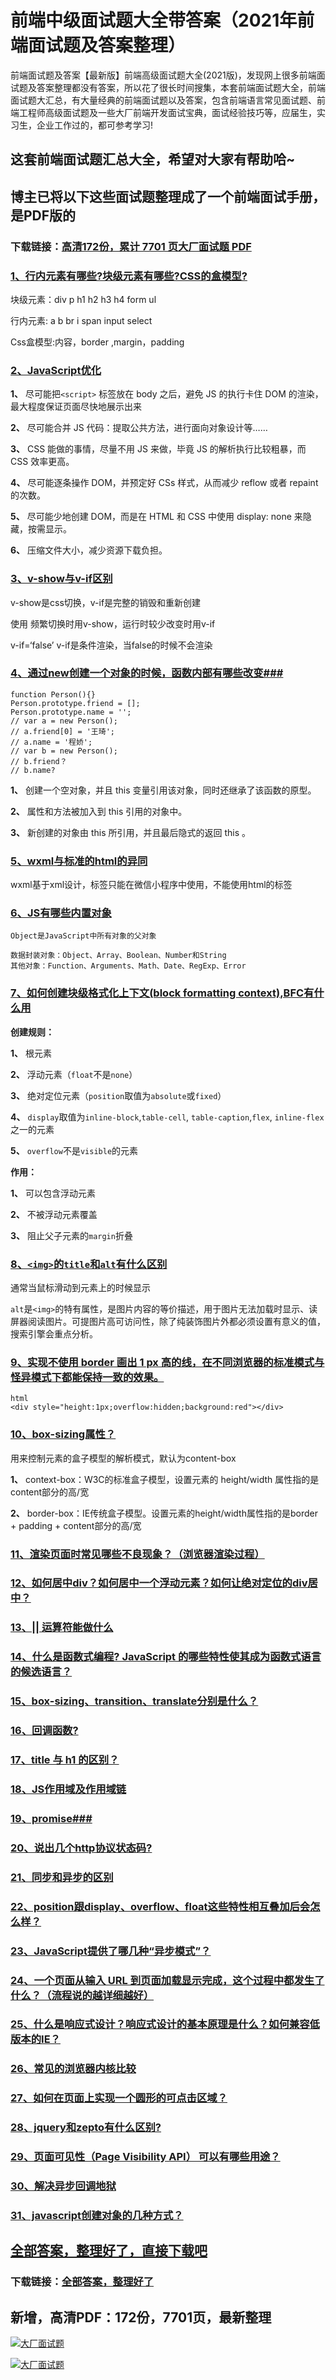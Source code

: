 # 前端中级面试题大全带答案（2021年前端面试题及答案整理）

前端面试题及答案【最新版】前端高级面试题大全(2021版)，发现网上很多前端面试题及答案整理都没有答案，所以花了很长时间搜集，本套前端面试题大全，前端面试题大汇总，有大量经典的前端面试题以及答案，包含前端语言常见面试题、前端工程师高级面试题及一些大厂前端开发面试宝典，面试经验技巧等，应届生，实习生，企业工作过的，都可参考学习!

## 这套前端面试题汇总大全，希望对大家有帮助哈~ 

## 博主已将以下这些面试题整理成了一个前端面试手册，是PDF版的

### 下载链接：[高清172份，累计 7701 页大厂面试题  PDF](https://github.com/javatechnorth/javanorth-itbooks/blob/master/docs/index.md)


### [1、行内元素有哪些?块级元素有哪些?CSS的盒模型?](https://gitee.com/souyunku/NewDevBooks/blob/master/docs/前端/前端中级面试题大全带答案（2021年前端面试题及答案整理）.md#1行内元素有哪些块级元素有哪些css的盒模型)  


块级元素：div p h1 h2 h3 h4 form ul

行内元素: a b br i span input select

Css盒模型:内容，border ,margin，padding


### [2、JavaScript优化](https://gitee.com/souyunku/NewDevBooks/blob/master/docs/前端/前端中级面试题大全带答案（2021年前端面试题及答案整理）.md#2javascript优化)  


**1、** 尽可能把`<script>` 标签放在 body 之后，避免 JS 的执行卡住 DOM 的渲染，最大程度保证页面尽快地展示出来

**2、** 尽可能合并 JS 代码：提取公共方法，进行面向对象设计等……

**3、** CSS 能做的事情，尽量不用 JS 来做，毕竟 JS 的解析执行比较粗暴，而 CSS 效率更高。

**4、** 尽可能逐条操作 DOM，并预定好 CSs 样式，从而减少 reflow 或者 repaint 的次数。

**5、** 尽可能少地创建 DOM，而是在 HTML 和 CSS 中使用 display: none 来隐藏，按需显示。

**6、** 压缩文件大小，减少资源下载负担。


### [3、v-show与v-if区别](https://gitee.com/souyunku/NewDevBooks/blob/master/docs/前端/前端中级面试题大全带答案（2021年前端面试题及答案整理）.md#3v-show与v-if区别)  


v-show是css切换，v-if是完整的销毁和重新创建

使用 频繁切换时用v-show，运行时较少改变时用v-if

v-if=‘false’ v-if是条件渲染，当false的时候不会渲染


### [4、通过new创建一个对象的时候，函数内部有哪些改变###](https://gitee.com/souyunku/NewDevBooks/blob/master/docs/前端/前端中级面试题大全带答案（2021年前端面试题及答案整理）.md#4通过new创建一个对象的时候函数内部有哪些改变###)  


```
function Person(){}
Person.prototype.friend = [];
Person.prototype.name = '';
// var a = new Person();
// a.friend[0] = '王琦';
// a.name = '程娇';
// var b = new Person();
// b.friend？
// b.name?
```

**1、** 创建一个空对象，并且 this 变量引用该对象，同时还继承了该函数的原型。

**2、** 属性和方法被加入到 this 引用的对象中。

**3、** 新创建的对象由 this 所引用，并且最后隐式的返回 this 。


### [5、wxml与标准的html的异同](https://gitee.com/souyunku/NewDevBooks/blob/master/docs/前端/前端中级面试题大全带答案（2021年前端面试题及答案整理）.md#5wxml与标准的html的异同)  


wxml基于xml设计，标签只能在微信小程序中使用，不能使用html的标签


### [6、JS有哪些内置对象](https://gitee.com/souyunku/NewDevBooks/blob/master/docs/前端/前端中级面试题大全带答案（2021年前端面试题及答案整理）.md#6js有哪些内置对象)  


```
Object是JavaScript中所有对象的父对象

数据封装对象：Object、Array、Boolean、Number和String
其他对象：Function、Arguments、Math、Date、RegExp、Error
```


### [7、如何创建块级格式化上下文(block formatting context),BFC有什么用](https://gitee.com/souyunku/NewDevBooks/blob/master/docs/前端/前端中级面试题大全带答案（2021年前端面试题及答案整理）.md#7如何创建块级格式化上下文block-formatting-context,bfc有什么用)  


**创建规则：**

**1、** 根元素

**2、** 浮动元素（`float`不是`none`）

**3、** 绝对定位元素（`position`取值为`absolute`或`fixed`）

**4、** `display`取值为`inline-block`,`table-cell`, `table-caption`,`flex`, `inline-flex`之一的元素

**5、** `overflow`不是`visible`的元素

**作用：**

**1、** 可以包含浮动元素

**2、** 不被浮动元素覆盖

**3、** 阻止父子元素的`margin`折叠


### [8、`<img>`的`title`和`alt`有什么区别](https://gitee.com/souyunku/NewDevBooks/blob/master/docs/前端/前端中级面试题大全带答案（2021年前端面试题及答案整理）.md#8<img>的title和alt有什么区别)  


通常当鼠标滑动到元素上的时候显示

`alt`是`<img>`的特有属性，是图片内容的等价描述，用于图片无法加载时显示、读屏器阅读图片。可提图片高可访问性，除了纯装饰图片外都必须设置有意义的值，搜索引擎会重点分析。


### [9、实现不使用 border 画出 1 px 高的线，在不同浏览器的标准模式与怪异模式下都能保持一致的效果。](https://gitee.com/souyunku/NewDevBooks/blob/master/docs/前端/前端中级面试题大全带答案（2021年前端面试题及答案整理）.md#9实现不使用-border-画出-1-px-高的线在不同浏览器的标准模式与怪异模式下都能保持一致的效果。)  


```
html
<div style="height:1px;overflow:hidden;background:red"></div>
```


### [10、box-sizing属性？](https://gitee.com/souyunku/NewDevBooks/blob/master/docs/前端/前端中级面试题大全带答案（2021年前端面试题及答案整理）.md#10box-sizing属性)  


用来控制元素的盒子模型的解析模式，默认为content-box

**1、** context-box：W3C的标准盒子模型，设置元素的 height/width 属性指的是content部分的高/宽

**2、** border-box：IE传统盒子模型。设置元素的height/width属性指的是border + padding + content部分的高/宽


### [11、渲染页面时常见哪些不良现象？（浏览器渲染过程）](https://gitee.com/souyunku/NewDevBooks/blob/master/docs/前端/前端中级面试题大全带答案（2021年前端面试题及答案整理）.md#11渲染页面时常见哪些不良现象浏览器渲染过程)  

### [12、如何居中div？如何居中一个浮动元素？如何让绝对定位的div居中？](https://gitee.com/souyunku/NewDevBooks/blob/master/docs/前端/前端中级面试题大全带答案（2021年前端面试题及答案整理）.md#12如何居中div如何居中一个浮动元素如何让绝对定位的div居中)  

### [13、|| 运算符能做什么](https://gitee.com/souyunku/NewDevBooks/blob/master/docs/前端/前端中级面试题大全带答案（2021年前端面试题及答案整理）.md#13||-运算符能做什么)  

### [14、什么是函数式编程? JavaScript 的哪些特性使其成为函数式语言的候选语言？](https://gitee.com/souyunku/NewDevBooks/blob/master/docs/前端/前端中级面试题大全带答案（2021年前端面试题及答案整理）.md#14什么是函数式编程-javascript-的哪些特性使其成为函数式语言的候选语言)  

### [15、box-sizing、transition、translate分别是什么？](https://gitee.com/souyunku/NewDevBooks/blob/master/docs/前端/前端中级面试题大全带答案（2021年前端面试题及答案整理）.md#15box-sizingtransitiontranslate分别是什么)  

### [16、回调函数?](https://gitee.com/souyunku/NewDevBooks/blob/master/docs/前端/前端中级面试题大全带答案（2021年前端面试题及答案整理）.md#16回调函数)  

### [17、title 与 h1 的区别？](https://gitee.com/souyunku/NewDevBooks/blob/master/docs/前端/前端中级面试题大全带答案（2021年前端面试题及答案整理）.md#17title-与-h1-的区别)  

### [18、JS作用域及作用域链](https://gitee.com/souyunku/NewDevBooks/blob/master/docs/前端/前端中级面试题大全带答案（2021年前端面试题及答案整理）.md#18js作用域及作用域链)  

### [19、promise###](https://gitee.com/souyunku/NewDevBooks/blob/master/docs/前端/前端中级面试题大全带答案（2021年前端面试题及答案整理）.md#19promise###)  

### [20、说出几个http协议状态码?](https://gitee.com/souyunku/NewDevBooks/blob/master/docs/前端/前端中级面试题大全带答案（2021年前端面试题及答案整理）.md#20说出几个http协议状态码)  

### [21、同步和异步的区别](https://gitee.com/souyunku/NewDevBooks/blob/master/docs/前端/前端中级面试题大全带答案（2021年前端面试题及答案整理）.md#21同步和异步的区别)  

### [22、position跟display、overflow、float这些特性相互叠加后会怎么样？](https://gitee.com/souyunku/NewDevBooks/blob/master/docs/前端/前端中级面试题大全带答案（2021年前端面试题及答案整理）.md#22position跟displayoverflowfloat这些特性相互叠加后会怎么样)  

### [23、JavaScript提供了哪几种“异步模式”？](https://gitee.com/souyunku/NewDevBooks/blob/master/docs/前端/前端中级面试题大全带答案（2021年前端面试题及答案整理）.md#23javascript提供了哪几种“异步模式)  

### [24、一个页面从输入 URL 到页面加载显示完成，这个过程中都发生了什么？（流程说的越详细越好）](https://gitee.com/souyunku/NewDevBooks/blob/master/docs/前端/前端中级面试题大全带答案（2021年前端面试题及答案整理）.md#24一个页面从输入-url-到页面加载显示完成这个过程中都发生了什么流程说的越详细越好)  

### [25、什么是响应式设计？响应式设计的基本原理是什么？如何兼容低版本的IE？](https://gitee.com/souyunku/NewDevBooks/blob/master/docs/前端/前端中级面试题大全带答案（2021年前端面试题及答案整理）.md#25什么是响应式设计响应式设计的基本原理是什么如何兼容低版本的ie)  

### [26、常见的浏览器内核比较](https://gitee.com/souyunku/NewDevBooks/blob/master/docs/前端/前端中级面试题大全带答案（2021年前端面试题及答案整理）.md#26常见的浏览器内核比较)  

### [27、如何在页面上实现一个圆形的可点击区域？](https://gitee.com/souyunku/NewDevBooks/blob/master/docs/前端/前端中级面试题大全带答案（2021年前端面试题及答案整理）.md#27如何在页面上实现一个圆形的可点击区域)  

### [28、jquery和zepto有什么区别?](https://gitee.com/souyunku/NewDevBooks/blob/master/docs/前端/前端中级面试题大全带答案（2021年前端面试题及答案整理）.md#28jquery和zepto有什么区别)  

### [29、页面可见性（Page Visibility API） 可以有哪些用途？](https://gitee.com/souyunku/NewDevBooks/blob/master/docs/前端/前端中级面试题大全带答案（2021年前端面试题及答案整理）.md#29页面可见性page-visibility-api-可以有哪些用途)  

### [30、解决异步回调地狱](https://gitee.com/souyunku/NewDevBooks/blob/master/docs/前端/前端中级面试题大全带答案（2021年前端面试题及答案整理）.md#30解决异步回调地狱)  

### [31、javascript创建对象的几种方式？](https://gitee.com/souyunku/NewDevBooks/blob/master/docs/前端/前端中级面试题大全带答案（2021年前端面试题及答案整理）.md#31javascript创建对象的几种方式)  





## [全部答案，整理好了，直接下载吧](https://gitee.com/souyunku/DevBooks/blob/master/docs/daan.md)

### 下载链接：[全部答案，整理好了](https://gitee.com/souyunku/NewDevBooks/blob/master/docs/daan.md)




## 新增，高清PDF：172份，7701页，最新整理

[![大厂面试题](https://www.souyunku.com/wp-content/uploads/weixin/mst.png "架构师专栏")](https://github.com/javatechnorth/javanorth-itbooks/blob/master/image/面试题.png "架构师专栏")

[![大厂面试题](https://github.com/javatechnorth/javanorth-itbooks/blob/master/image/面试题.png "架构师专栏")](https://github.com/javatechnorth/javanorth-itbooks/blob/master/image/面试题.png "架构师专栏")
